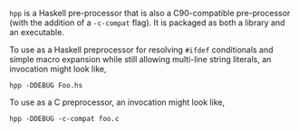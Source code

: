 `hpp` is a Haskell pre-processor that is also a C90-compatible
pre-processor (with the addition of a `-c-compat` flag). It is
packaged as both a library and an executable.

To use as a Haskell preprocessor for resolving `#ifdef` conditionals
and simple macro expansion while still allowing multi-line string
literals, an invocation might look like,

```
hpp -DDEBUG Foo.hs
```

To use as a C preprocessor, an invocation might look like,

```
hpp -DDEBUG -c-compat foo.c
```
